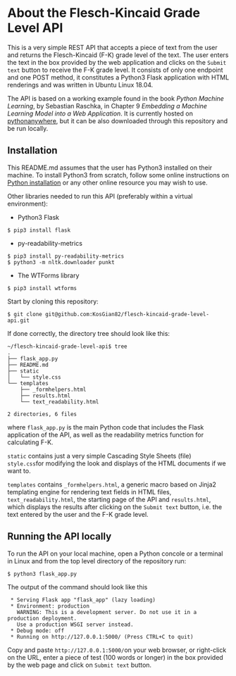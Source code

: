 # About the Flesch-Kincaid Grade Level API

This is a very simple REST API that accepts a piece of text from the user and returns 
the Flesch-Kincaid (F-K) grade level of the text. The user enters the text in the box 
provided by the web application and clicks on the `Submit text` button to receive the 
F-K grade level. It consists of only one endpoint and one POST method, it constitutes 
a Python3 Flask application with HTML renderings and was written in Ubuntu Linux 18.04.

The API is based on a working example found in the book *Python Machine Learning*, 
by Sebastian Raschka, in Chapter 9 *Embedding a Machine Learning Model into a Web Application*. 
It is currently hosted on [pythonanywhere](http://kosgian82.pythonanywhere.com), 
but it can be also downloaded through this repository and be run locally.


## Installation

This README.md assumes that the user has Python3 installed on their machine. To install 
Python3 from scratch, follow some online instructions 
on [Python installation](https://realpython.com/installing-python/) or any other online resource you may wish to use.

Other libraries needed to run this API (preferably within a virtual environment):

- Python3 Flask

```
$ pip3 install flask
```
- py-readability-metrics

```
$ pip3 install py-readability-metrics
$ python3 -m nltk.downloader punkt
```
- The WTForms library

```
$ pip3 install wtforms
```

Start by cloning this repository:

```
$ git clone git@github.com:KosGian82/flesch-kincaid-grade-level-api.git
```

If done correctly, the directory tree should look like this:

```
~/flesch-kincaid-grade-level-api$ tree
.
├── flask_app.py
├── README.md
├── static
│   └── style.css
└── templates
    ├── _formhelpers.html
    ├── results.html
    └── text_readability.html

2 directories, 6 files
```
where `flask_app.py` is the main Python code that includes the Flask application of the API, 
as well as the readability metrics function for calculating F-K. 

`static` contains just a very simple Cascading Style Sheets (file) `style.css`for modifying 
the look and displays of the HTML documents if we want to. 

`templates` contains `_formhelpers.html`, a generic macro based on Jinja2 templating engine 
for rendering text fields in HTML files, `text_readability.html`, the starting page of the 
API and `results.html`, which displays the results after clicking on the `Submit text` button, 
i.e. the text entered by the user and the F-K grade level.


## Running the API locally

To run the API on your local machine, open a Python concole or a terminal in Linux and from 
the top level directory of the repository run:

```
$ python3 flask_app.py
```

The output of the command should look like this

```
 * Serving Flask app "flask_app" (lazy loading)
 * Environment: production
   WARNING: This is a development server. Do not use it in a production deployment.
   Use a production WSGI server instead.
 * Debug mode: off
 * Running on http://127.0.0.1:5000/ (Press CTRL+C to quit)
```

Copy and paste `http://127.0.0.1:5000/`on your web browser, or right-click on the URL, 
enter a piece of test (100 words or longer) in the box provided by the web page and 
click on `Submit text` button.
